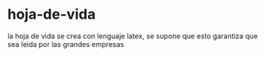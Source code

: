 # hoja-de-vida

la hoja de vida se crea con lenguaje latex, se supone que esto garantiza que sea leida por las grandes empresas
 
